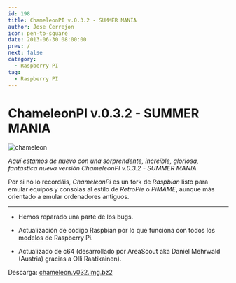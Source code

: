 ```yaml
---
id: 198
title: ChameleonPI v.0.3.2 - SUMMER MANIA
author: Jose Cerrejon
icon: pen-to-square
date: 2013-06-30 08:00:00
prev: /
next: false
category:
  - Raspberry PI
tag:
  - Raspberry PI
---
```


# ChameleonPI v.0.3.2 - SUMMER MANIA

![chameleon](/images/chameleon.jpg)

*Aquí estamos de nuevo con una sorprendente, increíble, gloriosa, fantástica nueva versión ChameleonPI v.0.3.2 - SUMMER MANIA*

Por si no lo recordáis, *ChameleonPi* es un fork de *Raspbian* listo para emular equipos y consolas al estilo de *RetroPie* o *PiMAME*, aunque más orientado a emular ordenadores antiguos.

- - -
* Hemos reparado una parte de los bugs.

* Actualización de código Raspbian por lo que funciona con todos los modelos de Raspberry Pi.

* Actualizado de c64 (desarrollado por AreaScout aka Daniel Mehrwald (Austria)
gracias a Olli Raatikainen).

Descarga: [chameleon.v032.img.bz2](http://download.chameleon.enging.com/chameleon.v032.img.bz2)